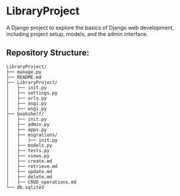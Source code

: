 # LibraryProject
A Django project to explore the basics of Django web development, including project setup, models, and the admin interface.


## Repository Structure:
```
LibraryProject/
├── manage.py
├── README.md
├── LibraryProject/
│   ├── init.py
│   ├── settings.py
│   ├── urls.py
│   ├── asgi.py
│   ├── wsgi.py
├── bookshelf/
│   ├── init.py
│   ├── admin.py
│   ├── apps.py
│   ├── migrations/
│   │   ├── init.py
│   ├── models.py
│   ├── tests.py
│   ├── views.py
│   ├── create.md
│   ├── retrieve.md
│   ├── update.md
│   ├── delete.md
│   ├── CRUD_operations.md
└── db.sqlite3
```
